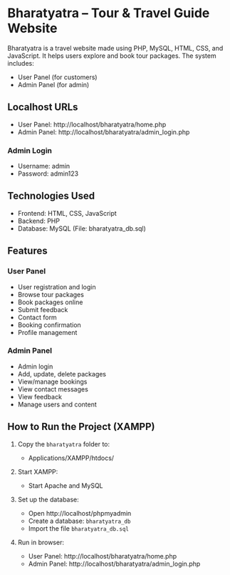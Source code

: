 # Bharatyatra – Tour & Travel Guide Website

Bharatyatra is a travel website made using PHP, MySQL, HTML, CSS, and JavaScript. It helps users explore and book tour packages. The system includes:

- User Panel (for customers)
- Admin Panel (for admin)

## Localhost URLs

- User Panel: http://localhost/bharatyatra/home.php  
- Admin Panel: http://localhost/bharatyatra/admin_login.php

### Admin Login

- Username: admin  
- Password: admin123

## Technologies Used

- Frontend: HTML, CSS, JavaScript  
- Backend: PHP  
- Database: MySQL (File: bharatyatra_db.sql)

## Features

### User Panel

- User registration and login  
- Browse tour packages  
- Book packages online  
- Submit feedback  
- Contact form  
- Booking confirmation  
- Profile management

### Admin Panel

- Admin login  
- Add, update, delete packages  
- View/manage bookings  
- View contact messages  
- View feedback  
- Manage users and content

## How to Run the Project (XAMPP)

1. Copy the `bharatyatra` folder to:
   - Applications/XAMPP/htdocs/

2. Start XAMPP:
   - Start Apache and MySQL

3. Set up the database:
   - Open http://localhost/phpmyadmin
   - Create a database: `bharatyatra_db`
   - Import the file `bharatyatra_db.sql`

4. Run in browser:
   - User Panel: http://localhost/bharatyatra/home.php  
   - Admin Panel: http://localhost/bharatyatra/admin_login.php
